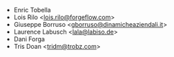 - Enric Tobella
- Lois Rilo \<<lois.rilo@forgeflow.com>\>
- Giuseppe Borruso \<<gborruso@dinamicheaziendali.it>\>
- Laurence Labusch \<<lala@labiso.de>\>
- Dani Forga
- Tris Doan \<<tridm@trobz.com>\>
